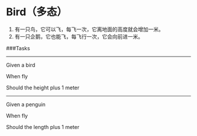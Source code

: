 # Bird（多态）
1. 有一只鸟，它可以飞，每飞一次，它离地面的高度就会增加一米。
1. 有一只企鹅，它也能飞，每飞行一次，它会向前进一米。


###Tasks

----
Given a bird

When fly

Should the height plus 1 meter

----
Given a penguin

When fly

Should the length plus 1 meter